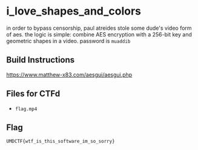 # i_love_shapes_and_colors

in order to bypass censorship, paul atreides stole some dude's video form of aes. the logic is simple: combine AES encryption with a 256-bit key and geometric shapes in a video. password is `muaddib`

## Build Instructions

https://www.matthew-x83.com/aesgui/aesgui.php

## Files for CTFd

- `flag.mp4`

## Flag

`UMDCTF{wtf_is_this_software_im_so_sorry}`
